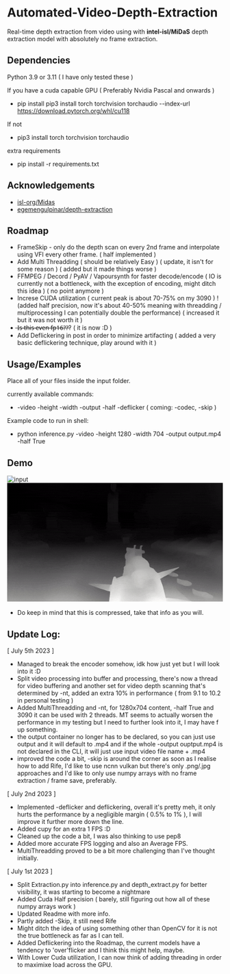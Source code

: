 


# Automated-Video-Depth-Extraction 
Real-time depth extraction from video using with **intel-isl/MiDaS** depth extraction model with absolutely no frame extraction.

## Dependencies
Python 3.9 or 3.11 ( I have only tested these )

If you have a cuda capable GPU ( Preferably Nvidia Pascal and onwards )
 - pip install pip3 install torch torchvision torchaudio --index-url https://download.pytorch.org/whl/cu118

If not
 - pip3 install torch torchvision torchaudio

extra requirements
 - pip install -r requirements.txt

## Acknowledgements

 - [isl-org/Midas](https://github.com/isl-org/MiDaS)
 - [egemengulpinar/depth-extraction](https://github.com/egemengulpinar/depth-extraction)

## Roadmap
 - FrameSkip - only do the depth scan on every 2nd frame and interpolate using VFI every other frame. ( half implemented )
 - Add Multi Threadding ( should be relatively Easy ) ( update, it isn't for some reason ) ( added but it made things worse )
 - FFMPEG / Decord / PyAV / Vapoursynth for faster decode/encode ( IO is currently not a bottleneck, with the exception of encoding, might ditch this idea ) ( no point anymore )
 - Increse CUDA utilization ( current peak is about 70-75% on my 3090 ) ! (added half precision, now it's about 40-50% meaning with threadding / multiprocessing I can potentially double the performance) ( increased it but it was not worth it )
 - ̶I̶s̶ ̶t̶h̶i̶s̶ ̶e̶v̶e̶n̶ ̶f̶p̶1̶6̶?̶?̶? ( it is now :D )
 - Add Deflickering in post in order to minimize artifacting ( added a very basic deflickering technique, play around with it )

## Usage/Examples
Place all of your files inside the input folder.

currently available commands:
 - -video -height -width -output -half -deflicker ( coming: -codec, -skip )

Example code to run in shell:
 - python inference.py -video -height 1280 -width 704 -output output.mp4 -half True

## Demo

![input](https://github.com/NevermindNilas/Automated-Video-Depth-Extraction/blob/main/input/input.gif)![output](https://github.com/NevermindNilas/Automated-Video-Depth-Extraction/blob/main/output/output.gif)

 - Do keep in mind that this is compressed, take that info as you will.

## Update Log:
[ July 5th 2023 ]

 - Managed to break the encoder somehow, idk how just yet but I will look into it :D
 - Split video processing into buffer and processing, there's now a thread for video buffering and another set for video depth scanning that's determined by -nt, added an extra 10% in performance ( from 9.1 to 10.2 in personal testing )
 - Added MultiThreadding and -nt, for 1280x704 content, -half True and 3090 it can be used with 2 threads. MT seems to actually worsen the performance in my testing but I need to further look into it, I may have f up something.
 - the output container no longer has to be declared, so you can just use output and it will default to .mp4 and if the whole -output ouptput.mp4 is not declared in the CLI, it will just use input video file name + .mp4
 - improved the code a bit, -skip is around the corner as soon as I realise how to add Rife, I'd like to use ncnn vulkan but there's only .png/.jpg approaches and I'd like to only use numpy arrays with no frame extraction / frame save, preferably.

[ July  2nd 2023 ]

 - Implemented -deflicker and deflickering, overall it's pretty meh, it only hurts the performance by a negligible margin ( 0.5% to 1% ), I will improve it further more down the line.
 - Added cupy for an extra 1 FPS :D
 - Cleaned up the code a bit, I was also thinking to use pep8
 - Added more accurate FPS logging and also an Average FPS.
 - MultiThreadding proved to be a bit more challenging than I've thought initially.
 
[ July 1st 2023 ]
 
 - Split Extraction.py into inference.py and depth_extract.py for better visibility, it was starting to become a nightmare
 - Added Cuda Half precision ( barely, still figuring out how all of these numpy arrays work )
 - Updated Readme with more info.
 - Partly added -Skip, it still need Rife
 - Might ditch the idea of using something other than OpenCV for it is not the true bottleneck as far as I can tell.
 - Added Deflickering into the Roadmap, the current models have a tendency to 'over'flicker and I think this might help, maybe.
 - With Lower Cuda utilization, I can now think of adding threading in order to maximixe load across the GPU.